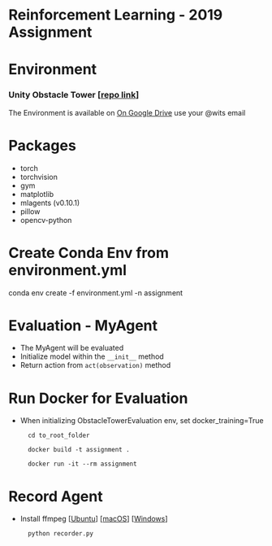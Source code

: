 # Reinforcement Learning - 2019 Assignment

# Environment
### Unity Obstacle Tower [[repo link](https://github.com/Unity-Technologies/obstacle-tower-env)]

The Environment is available on [On Google Drive](https://drive.google.com/drive/folders/1WuoG7HncbbKOgFJ61jOHQqgSAXbm78st?usp=sharing) use your @wits email

# Packages
- torch
- torchvision
- gym
- matplotlib
- mlagents (v0.10.1)
- pillow
- opencv-python

# Create Conda Env from environment.yml

conda env create -f environment.yml -n assignment


# Evaluation - MyAgent
- The MyAgent will be evaluated
- Initialize model within the `__init__` method
- Return action from `act(observation)` method

# Run Docker for Evaluation

- When initializing ObstacleTowerEvaluation env, set docker_training=True

        cd to_root_folder

        docker build -t assignment .

        docker run -it --rm assignment

# Record Agent
- Install ffmpeg [[Ubuntu](https://tecadmin.net/install-ffmpeg-on-linux/)] [[macOS](https://formulae.brew.sh/formula/ffmpeg#default)] [[Windows](https://www.wikihow.com/Install-FFmpeg-on-Windows)]

        python recorder.py
